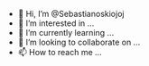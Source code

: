 - 👋 Hi, I’m @Sebastianoskiojoj
- 👀 I’m interested in ...
- 🌱 I’m currently learning ...
- 💞️ I’m looking to collaborate on ...
- 📫 How to reach me ...

<!---
Sebastianoskiojoj/Sebastianoskiojoj is a ✨ special ✨ repository because its `README.md` (this file) appears on your GitHub profile.
You can click the Preview link to take a look at your changes.
--->
